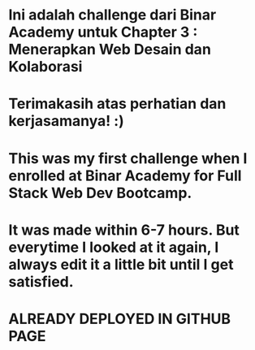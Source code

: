 # Ini adalah challenge dari Binar Academy untuk Chapter 3 : Menerapkan Web Desain dan Kolaborasi

# Terimakasih atas perhatian dan kerjasamanya! :)

#

#

# This was my first challenge when I enrolled at Binar Academy for Full Stack Web Dev Bootcamp.

# It was made within 6-7 hours. But everytime I looked at it again, I always edit it a little bit until I get satisfied.

#

# ALREADY DEPLOYED IN GITHUB PAGE
